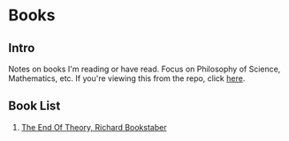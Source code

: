 # Books
## Intro
Notes on books I'm reading or have read. Focus on Philosophy of Science, Mathematics, etc.
If you're viewing this from the repo, click [here](https://ejjaffe.github.io/ejaffe-books/).

## Book List
1. [The End Of Theory, Richard Bookstaber](/books/the_end_of_theory/main.html)
